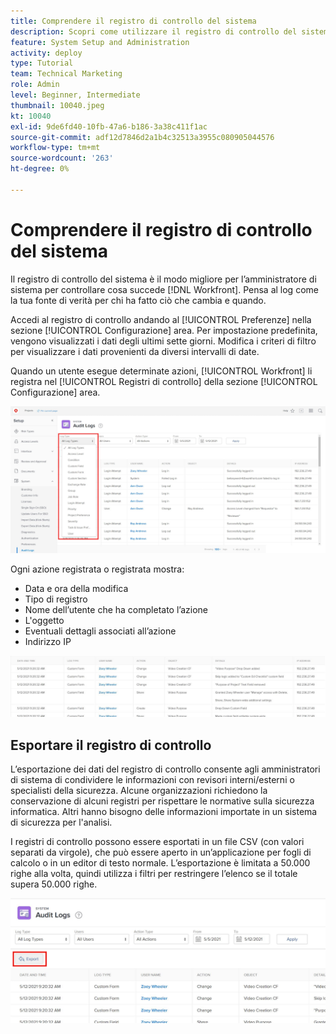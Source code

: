 ```yaml
---
title: Comprendere il registro di controllo del sistema
description: Scopri come utilizzare il registro di controllo del sistema per esaminare quando sono state apportate modifiche e quando apportare modifiche agli elementi.
feature: System Setup and Administration
activity: deploy
type: Tutorial
team: Technical Marketing
role: Admin
level: Beginner, Intermediate
thumbnail: 10040.jpeg
kt: 10040
exl-id: 9de6fd40-10fb-47a6-b186-3a38c411f1ac
source-git-commit: adf12d7846d2a1b4c32513a3955c080905044576
workflow-type: tm+mt
source-wordcount: '263'
ht-degree: 0%

---
```


# Comprendere il registro di controllo del sistema

Il registro di controllo del sistema è il modo migliore per l’amministratore di sistema per controllare cosa succede [!DNL Workfront]. Pensa al log come la tua fonte di verità per chi ha fatto ciò che cambia e quando.

Accedi al registro di controllo andando al [!UICONTROL Preferenze] nella sezione [!UICONTROL Configurazione] area. Per impostazione predefinita, vengono visualizzati i dati degli ultimi sette giorni. Modifica i criteri di filtro per visualizzare i dati provenienti da diversi intervalli di date.

Quando un utente esegue determinate azioni, [!UICONTROL Workfront] li registra nel [!UICONTROL Registri di controllo] della sezione [!UICONTROL Configurazione] area.

![[!UICONTROL Tipo di registro] menu a discesa [!UICONTROL Registri di controllo] in [!UICONTROL Configurazione]](assets/admin-fund-audit-log-1.png)

Ogni azione registrata o registrata mostra:

* Data e ora della modifica
* Tipo di registro
* Nome dell’utente che ha completato l’azione
* L&#39;oggetto
* Eventuali dettagli associati all’azione
* Indirizzo IP

![[!UICONTROL Registro di controllo] elenco](assets/admin-fund-audit-log-2.JPG)

## Esportare il registro di controllo

L’esportazione dei dati del registro di controllo consente agli amministratori di sistema di condividere le informazioni con revisori interni/esterni o specialisti della sicurezza. Alcune organizzazioni richiedono la conservazione di alcuni registri per rispettare le normative sulla sicurezza informatica. Altri hanno bisogno delle informazioni importate in un sistema di sicurezza per l&#39;analisi.

I registri di controllo possono essere esportati in un file CSV (con valori separati da virgole), che può essere aperto in un’applicazione per fogli di calcolo o in un editor di testo normale. L’esportazione è limitata a 50.000 righe alla volta, quindi utilizza i filtri per restringere l’elenco se il totale supera 50.000 righe.

![[!UICONTROL Esporta] pulsante [!UICONTROL Registri di controllo] page](assets/admin-fund-audit-log-3.png)

<!---
learn more URLs
Audit logs
Managing audit logs
--->
